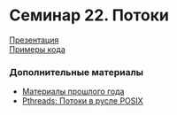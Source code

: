 # Семинар 22. Потоки

[Презентация](https://dbeliakov.github.io/hse-os-2018/seminars/22/slides/)  
[Примеры кода](code)

### Дополнительные материалы
* [Материалы прошлого года](https://github.com/hseos/hseos-course/tree/master/2017/22-pthread)
* [Pthreads: Потоки в русле POSIX](https://habr.com/ru/post/326138/)
